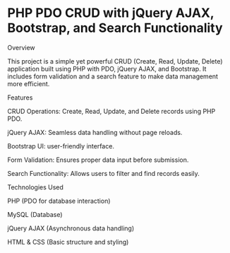 # PHP PDO CRUD with jQuery AJAX, Bootstrap, and Search Functionality

Overview

This project is a simple yet powerful CRUD (Create, Read, Update, Delete) application built using PHP with PDO, jQuery AJAX, and Bootstrap. It includes form validation and a search feature to make data management more efficient.

Features

CRUD Operations: Create, Read, Update, and Delete records using PHP PDO.

jQuery AJAX: Seamless data handling without page reloads.

Bootstrap UI: user-friendly interface.

Form Validation: Ensures proper data input before submission.

Search Functionality: Allows users to filter and find records easily.

Technologies Used

PHP (PDO for database interaction)

MySQL (Database)

jQuery AJAX (Asynchronous data handling)

HTML & CSS (Basic structure and styling)

